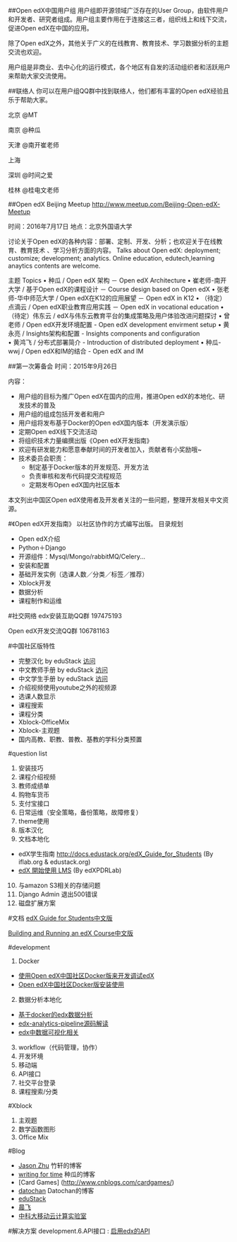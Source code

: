 ##Open edX中国用户组
用户组即开源领域广泛存在的User Group，由软件用户和开发者、研究者组成。用户组主要作用在于连接这三者，组织线上和线下交流，促进Open edX在中国的应用。

除了Open edX之外，其他关于广义的在线教育、教育技术、学习数据分析的主题交流也欢迎。

用户组是非商业、去中心化的运行模式，各个地区有自发的活动组织者和活跃用户来帮助大家交流使用。

##联络人
你可以在用户组QQ群中找到联络人，他们都有丰富的Open edX经验且乐于帮助大家。

北京 @MT

南京 @种瓜 

天津 @南开崔老师
 
上海 

深圳 @时间之爱

桂林 @桂电文老师

##Open edX Beijing Meetup
http://www.meetup.com/Beijing-Open-edX-Meetup

时间：2016年7月17日
地点：北京外国语大学

讨论关于Open edX的各种内容：部署、定制、开发、分析；也欢迎关于在线教育、教育技术 、学习分析方面的内容。 
Talks about Open edX: deployment; customize; development; analytics.  Online education, edutech,learning anaytics contents are welcome.

主题  Topics
• 种瓜 / Open edX 架构 － Open edX Architecture
• 崔老师-南开大学 / 基于Open edX的课程设计 － Course design based on Open edX
• 张老师-华中师范大学 / Open edX在K12的应用展望 － Open edX in K12
• （待定）点滴云 / Open edX职业教育应用实践 － Open edX in vocational education
• （待定）伟东云 / edX与伟东云教育平台的集成策略及用户体验改进问题探讨
• 曾老师 / Open edX开发环境配置 - Open edX development envirment setup
• 黄永亮 / Insights架构和配置 - Insights components and configuration  
• 黄鸿飞 / 分布式部署简介 - Introduction of distributed deployment 
• 种瓜-wwj / Open edX和IM的结合 - Open edX and IM


##第一次筹备会
时间：2015年9月26日

内容：
* 用户组的目标为推广Open edX在国内的应用，推进Open edX的本地化、研发技术的普及
* 用户组的组成包括开发者和用户
* 用户组将发布基于Docker的Open edX国内版本（开发演示版） 
* 定期Open edX线下交流活动
* 将组织技术力量编撰出版《Open edX开发指南》
* 欢迎有研发能力和愿意奉献时间的开发者加入，贡献者有小奖励哦~
* 技术委员会职责：
    * 制定基于Docker版本的开发规范、开发方法
    * 负责审核和发布代码提交流程规范
    * 定期发布Open edX国内社区版本

本文列出中国区Open edX使用者及开发者关注的一些问题，整理开发相关中文资源。

#《Open edX开发指南》
以社区协作的方式编写出版。
目录规划
* Open edX介绍
* Python＋Django
* 开源组件：Mysql/Mongo/rabbitMQ/Celery...
* 安装和配置
* 基础开发实例（选课人数／分类／标签／推荐）
* Xblock开发
* 数据分析
* 课程制作和运维

#社交网络
edx安装互助QQ群 197475193

Open edX开发交流QQ群 106781163

#中国社区版特性
* 完整汉化 by eduStack [访问](http://edustack.org/2015/10/26/open-edx-cypress%E5%AE%8C%E6%95%B4%E6%B1%89%E5%8C%96%E8%AF%AD%E8%A8%80%E5%8C%85/)
* 中文教师手册 by eduStack [访问](http://docs.edustack.org/Building_and_Running_an_edX_Course/)
* 中文学生手册 by eduStack [访问](http://docs.edustack.org/edX_Guide_for_Students/)
* 介绍视频使用youtube之外的视频源
* 选课人数显示
* 课程搜索
* 课程分类
* Xblock-OfficeMix
* Xblock-主观题
* 国内高教、职教、普教、基教的学科分类预置

#question list
1. 安装技巧
2. 课程介绍视频
3. 教师成绩单
4. 购物车货币
5. 支付宝接口
6. 日常运维（安全策略，备份策略，故障修复）
7. theme使用
8. 版本汉化
9. 文档本地化    
  *  edX学生指南  http://docs.edustack.org/edX_Guide_for_Students (By iflab.org & edustack.org)
  *  [edX 開始使用 LMS](http://edx-lms-zhtw.readthedocs.org/zh_TW/latest/read_me.html) (By edXPDRLab)
10. 与amazon S3相关的存储问题
11. Django Admin 退出500错误
12. 磁盘扩展方案

#文档
[edX Guide for Students中文版](http://docs.edustack.org/edX_Guide_for_Students/)

[Building and Running an edX Course中文版](http://docs.edustack.org/Building_and_Running_an_edX_Course/)

#development
1. Docker
  * [使用Open edX中国社区Docker版来开发调试edX](http://wwj718.github.io/edx-cypress-cn-for-deveiopment.html)
  * [Open edX中国社区Docker版安装使用](http://wwj718.github.io/edx-cypress-cn-install-and-use.html)

2. 数据分析本地化
  * [基于docker的edx数据分析](http://wwj718.github.io/edx-data-analysis-on-docker.html)
  * [edx-analytics-pipeline源码解读](http://wwj718.github.io/edx-analytics-pipeline-code-analysis.html)
  * [edx中数据可视化相关](http://wwj718.github.io/edx-insight.html)
3. workflow（代码管理，协作）
4. 开发环境
5. 移动端
6. API接口
7. 社交平台登录
8. 课程搜索/分类

#Xblock
1. 主观题
2. 数学函数图形
3. Office Mix

#Blog
*  [Jason Zhu](https://www.idefs.com/) 竹轩的博客
*  [writing for time](http://wwj718.github.io/category/edx.html)  种瓜的博客
*  [Card Games] (http://www.cnblogs.com/cardgames/)
*  [datochan](http://datochan.me/)  Datochan的博客
*  [eduStack](http://edustack.org/)
*  [晨飞](http://ichenfei.com)
*  [中科大移动云计算实验室](http://www.mc2lab.com/)

#解决方案
development.6.API接口 : [启用edx的API](http://wwj718.github.io/edx-api.html)